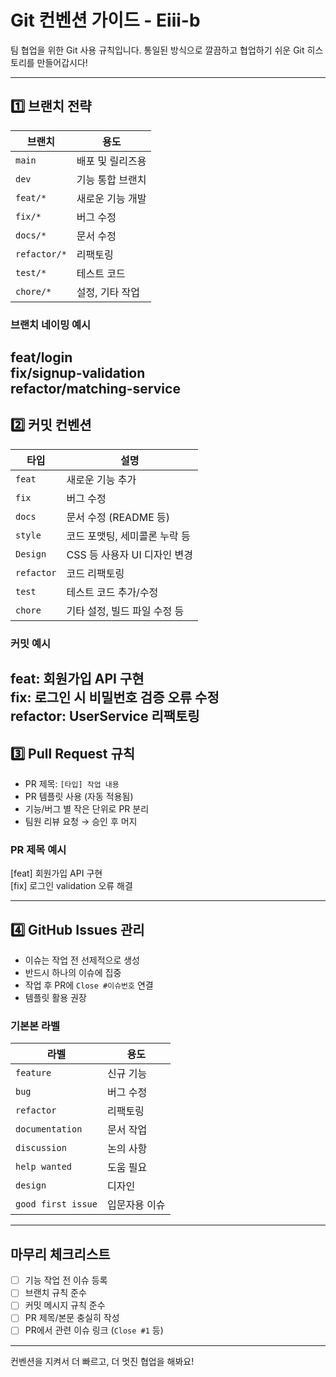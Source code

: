 # Git 컨벤션 가이드 - Eiii-b

팀 협업을 위한 Git 사용 규칙입니다. 통일된 방식으로 깔끔하고 협업하기 쉬운 Git 히스토리를 만들어갑시다!

---

## 1️⃣ 브랜치 전략

| 브랜치 | 용도 |
|--------|------|
| `main` | 배포 및 릴리즈용 |
| `dev`  | 기능 통합 브랜치 |
| `feat/*` | 새로운 기능 개발 |
| `fix/*`  | 버그 수정 |
| `docs/*` | 문서 수정 |
| `refactor/*` | 리팩토링 |
| `test/*` | 테스트 코드 |
| `chore/*` | 설정, 기타 작업 |

### 브랜치 네이밍 예시
feat/login<br>
fix/signup-validation<br>
refactor/matching-service<br>
---

## 2️⃣ 커밋 컨벤션

| 타입 | 설명 |
|------|------|
| `feat` | 새로운 기능 추가 |
| `fix` | 버그 수정 |
| `docs` | 문서 수정 (README 등) |
| `style` | 코드 포맷팅, 세미콜론 누락 등 |
| `Design` | CSS 등 사용자 UI 디자인 변경 |
| `refactor` | 코드 리팩토링 |
| `test` | 테스트 코드 추가/수정 |
| `chore` | 기타 설정, 빌드 파일 수정 등 |

###  커밋 예시
feat: 회원가입 API 구현<br>
fix: 로그인 시 비밀번호 검증 오류 수정<br>
refactor: UserService 리팩토링<br>
---

## 3️⃣ Pull Request 규칙

- PR 제목: `[타입] 작업 내용`
- PR 템플릿 사용 (자동 적용됨)
- 기능/버그 별 작은 단위로 PR 분리
- 팀원 리뷰 요청 → 승인 후 머지

###  PR 제목 예시
[feat] 회원가입 API 구현<br>
[fix] 로그인 validation 오류 해결<br>

---

## 4️⃣ GitHub Issues 관리

- 이슈는 작업 전 선제적으로 생성
- 반드시 하나의 이슈에 집중
- 작업 후 PR에 `Close #이슈번호` 연결
- 템플릿 활용 권장

### 기본본 라벨
| 라벨 | 용도 |
|------|------|
| `feature` | 신규 기능 |
| `bug` | 버그 수정 |
| `refactor` | 리팩토링 |
| `documentation` | 문서 작업 |
| `discussion` | 논의 사항 |
| `help wanted` | 도움 필요 |
| `design` | 디자인 |
| `good first issue` | 입문자용 이슈 |

---

## 마무리 체크리스트

- [ ] 기능 작업 전 이슈 등록
- [ ] 브랜치 규칙 준수
- [ ] 커밋 메시지 규칙 준수
- [ ] PR 제목/본문 충실히 작성
- [ ] PR에서 관련 이슈 링크 (`Close #1` 등)

---

컨벤션을 지켜서 더 빠르고, 더 멋진 협업을 해봐요!
